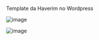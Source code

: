 

Template da Haverim no Wordpress

![image](https://github.com/user-attachments/assets/f8f93f52-f3e8-4726-912b-5dd439cc4be1)

![image](https://github.com/user-attachments/assets/a03aeb0a-b015-44b2-abbb-578b83bf8d04)


